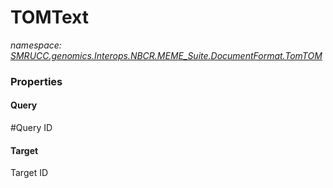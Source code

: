﻿# TOMText
_namespace: [SMRUCC.genomics.Interops.NBCR.MEME_Suite.DocumentFormat.TomTOM](./index.md)_






### Properties

#### Query
#Query ID
#### Target
Target ID
